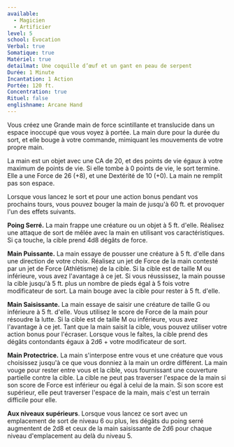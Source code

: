 ```yaml
---
available:
  - Magicien
  - Artificier
level: 5
school: Évocation
Verbal: true
Somatique: true
Matériel: true
detailmat: Une coquille d’œuf et un gant en peau de serpent
Durée: 1 Minute
Incantation: 1 Action
Portée: 120 ft.
Concentration: true
Rituel: false
englishname: Arcane Hand
---
```

Vous créez une Grande main de force scintillante et translucide dans un espace inoccupé que vous voyez à portée. La main dure pour la durée du sort, et elle bouge à votre commande, mimiquant les mouvements de votre propre main.

La main est un objet avec une CA de 20, et des points de vie égaux à votre maximum de points de vie. Si elle tombe à 0 points de vie, le sort termine. Elle a une Force de 26 (+8), et une Dextérité de 10 (+0). La main ne remplit pas son espace.

Lorsque vous lancez le sort et pour une action bonus pendant vos prochains tours, vous pouvez bouger la main de jusqu'à 60 ft. et provoquer l'un des effets suivants.

**Poing Serré.** La main frappe une créature ou un objet à 5 ft. d'elle. Réalisez une attaque de sort de mêlée avec la main en utilisant vos caractéristiques. Si ça touche, la cible prend 4d8 dégâts de force.

**Main Puissante.** La main essaye de pousser une créature à 5 ft. d'elle dans une direction de votre choix. Réalisez un jet de Force de la main contesté par un jet de Force (Athlétisme) de la cible. Si la cible est de taille M ou inférieure, vous avez l'avantage à ce jet. Si vous réussissez, la main pousse la cible jusqu'à 5 ft. plus un nombre de pieds égal à 5 fois votre modificateur de sort. La main bouge avec la cible pour rester à 5 ft. d'elle.

**Main Saisissante.** La main essaye de saisir une créature de taille G ou inférieure à 5 ft. d'elle. Vous utilisez le score de Force de la main pour résoudre la lutte. Si la cible est de taille M ou inférieure, vous avez l'avantage à ce jet. Tant que la main saisit la cible, vous pouvez utiliser votre action bonus pour l'écraser. Lorsque vous le faîtes, la cible prend des dégâts contondants égaux à 2d6 + votre modificateur de sort.

**Main Protectrice.** La main s'interpose entre vous et une créature que vous choisissez jusqu'à ce que vous donniez à la main un ordre différent. La main vouge pour rester entre vous et la cible, vous fournissant une couverture partielle contre la cible. La cible ne peut pas traverser l'espace de la main si son score de Force est inférieur ou égal à celui de la main. Si son score est supérieur, elle peut traverser l'espace de la main, mais c'est un terrain difficile pour elle.

**Aux niveaux supérieurs**. Lorsque vous lancez ce sort avec un emplacement de sort de niveau 6 ou plus, les dégâts du poing serré augmentent de 2d8 et ceux de la main saisissante de 2d6 pour chaque niveau d'emplacement au delà du niveau 5.
